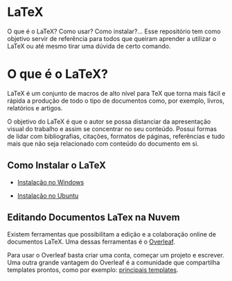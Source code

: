 # LaTeX

O que é o LaTeX? Como usar? Como instalar?… Esse repositório tem como objetivo
servir de referência para todos que queiram aprender a utilizar o LaTeX  ou até
mesmo tirar uma dúvida de certo comando.

# O que é o LaTeX?

LaTeX é um conjunto de macros de alto nível para TeX que torna mais fácil e rápida
a produção de todo o tipo de documentos como, por exemplo, livros, relatórios e
artigos.

O objetivo do LaTeX é que o autor se possa distanciar da apresentação visual do
trabalho e assim se concentrar no seu conteúdo. Possui formas de lidar com
bibliografias, citações, formatos de páginas, referências e tudo mais que não
seja relacionado com conteúdo do documento em si.

## Como Instalar o LaTeX

- [Instalação no Windows](/Instalação/instalação-windows.md)

- [Instalação no Ubuntu](/Instalação/instalação-ubuntu.md)

## Editando Documentos LaTex na Nuvem

Existem ferramentas que possibilitam a edição e a colaboração online de documentos LaTeX. Uma dessas ferramentas é o [Overleaf](https://www.overleaf.com/).

Para usar o Overleaf basta criar uma conta, começar um projeto e escrever. Uma outra grande vantagem do Overleaf é a comunidade que compartilha templates prontos, como por exemplo: [principais templates](Templates/principais-templates.md).